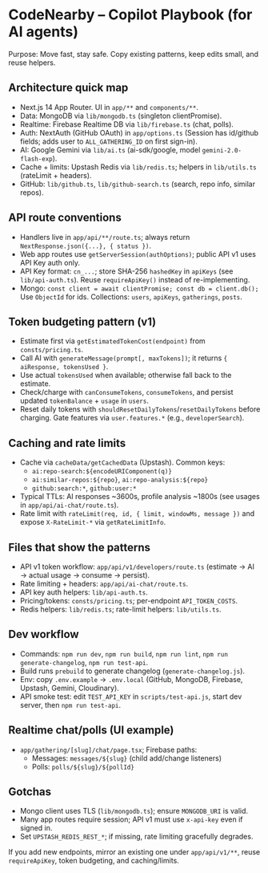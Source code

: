 # CodeNearby – Copilot Playbook (for AI agents)

Purpose: Move fast, stay safe. Copy existing patterns, keep edits small, and reuse helpers.

## Architecture quick map

- Next.js 14 App Router. UI in `app/**` and `components/**`.
- Data: MongoDB via `lib/mongodb.ts` (singleton clientPromise).
- Realtime: Firebase Realtime DB via `lib/firebase.ts` (chat, polls).
- Auth: NextAuth (GitHub OAuth) in `app/options.ts` (Session has id/github fields; adds user to `ALL_GATHERING_ID` on first sign-in).
- AI: Google Gemini via `lib/ai.ts` (ai-sdk/google, model `gemini-2.0-flash-exp`).
- Cache + limits: Upstash Redis via `lib/redis.ts`; helpers in `lib/utils.ts` (rateLimit + headers).
- GitHub: `lib/github.ts`, `lib/github-search.ts` (search, repo info, similar repos).

## API route conventions

- Handlers live in `app/api/**/route.ts`; always return `NextResponse.json({...}, { status })`.
- Web app routes use `getServerSession(authOptions)`; public API v1 uses API Key auth only.
- API Key format: `cn_...`; store SHA-256 `hashedKey` in `apiKeys` (see `lib/api-auth.ts`). Reuse `requireApiKey()` instead of re-implementing.
- Mongo: `const client = await clientPromise; const db = client.db();` Use `ObjectId` for ids. Collections: `users`, `apiKeys`, `gatherings`, `posts`.

## Token budgeting pattern (v1)

- Estimate first via `getEstimatedTokenCost(endpoint)` from `consts/pricing.ts`.
- Call AI with `generateMessage(prompt[, maxTokens])`; it returns `{ aiResponse, tokensUsed }`.
- Use actual `tokensUsed` when available; otherwise fall back to the estimate.
- Check/charge with `canConsumeTokens`, `consumeTokens`, and persist updated `tokenBalance` + `usage` in `users`.
- Reset daily tokens with `shouldResetDailyTokens`/`resetDailyTokens` before charging. Gate features via `user.features.*` (e.g., `developerSearch`).

## Caching and rate limits

- Cache via `cacheData/getCachedData` (Upstash). Common keys:
  - `ai:repo-search:${encodeURIComponent(q)}`
  - `ai:similar-repos:${repo}`, `ai:repo-analysis:${repo}`
  - `github:search:*`, `github:user:*`
- Typical TTLs: AI responses ~3600s, profile analysis ~1800s (see usages in `app/api/ai-chat/route.ts`).
- Rate limit with `rateLimit(req, id, { limit, windowMs, message })` and expose `X-RateLimit-*` via `getRateLimitInfo`.

## Files that show the patterns

- API v1 token workflow: `app/api/v1/developers/route.ts` (estimate → AI → actual usage → consume → persist).
- Rate limiting + headers: `app/api/ai-chat/route.ts`.
- API key auth helpers: `lib/api-auth.ts`.
- Pricing/tokens: `consts/pricing.ts`; per-endpoint `API_TOKEN_COSTS`.
- Redis helpers: `lib/redis.ts`; rate-limit helpers: `lib/utils.ts`.

## Dev workflow

- Commands: `npm run dev`, `npm run build`, `npm run lint`, `npm run generate-changelog`, `npm run test-api`.
- Build runs `prebuild` to generate changelog (`generate-changelog.js`).
- Env: copy `.env.example` → `.env.local` (GitHub, MongoDB, Firebase, Upstash, Gemini, Cloudinary).
- API smoke test: edit `TEST_API_KEY` in `scripts/test-api.js`, start dev server, then `npm run test-api`.

## Realtime chat/polls (UI example)

- `app/gathering/[slug]/chat/page.tsx`; Firebase paths:
  - Messages: `messages/${slug}` (child add/change listeners)
  - Polls: `polls/${slug}/${pollId}`

## Gotchas

- Mongo client uses TLS (`lib/mongodb.ts`); ensure `MONGODB_URI` is valid.
- Many app routes require session; API v1 must use `x-api-key` even if signed in.
- Set `UPSTASH_REDIS_REST_*`; if missing, rate limiting gracefully degrades.

If you add new endpoints, mirror an existing one under `app/api/v1/**`, reuse `requireApiKey`, token budgeting, and caching/limits.
